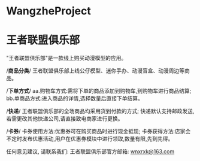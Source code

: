 # WangzheProject
# 王者联盟俱乐部

  "王者联盟俱乐部"是一款线上购买动漫模型的应用。
  
  /**商品分类**/
  王者联盟俱乐部上线公仔模型、迷你手办、动漫盲盒、动漫周边等商品。

  /**下单方式**/
  aa.购物车方式:需将下单的商品添加到购物车,到购物车进行商品结算;
  bb.单商品方式:进入商品的详情,选择数量后直接下单结算。
  
  /**快递**/
  王者联盟俱乐部的全场商品均采用货到付款的方式;
  快递默认支持邮政发送,若需更改其他快递公司,请直接致电商家进行更换。
  
  /**卡券**/
  卡券使用方法:优惠券可在购买商品时进行现金抵现;
  卡券获得方法:店家会不定时发布优惠活动,用户在优惠券模块中进行领取,数量有限,先到先得。
  
  任何意见建议, 请联系我们: 
  王者联盟俱乐部官方邮箱: wnxrxk@163.com
